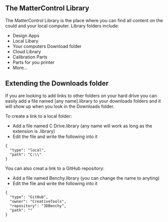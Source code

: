 
## The MatterControl Library

The MatterControl Library is the place where you can find all content on the could and your local computer. Library folders include:
- Design Apps
- Local Libary
- Your computers Download folder
- Cloud Library
- Calibration Parts
- Parts for you printer
- More...

## Extending the Downloads folder

If you are looking to add links to other folders on your hard drive you can easily add a file named [any name].library to your downloads folders and it will show up when you look in the Downloads folder.

To create a link to a local folder:
- Add a file named C Drive.library (any name will work as long as the extension is .library)
- Edit the file and write the following into it
```
{
  "type": "local",
  "path": "C:\\"
}
```

You can also creat a link to a GitHub repository:
- Add a file named Benchy.library (you can change the name to anyting)
- Edit the file and write the following into it 
```
{
  "type": "GitHub",
  "owner": "CreativeTools",
  "repository": "3DBenchy",
  "path": ""
}
```
